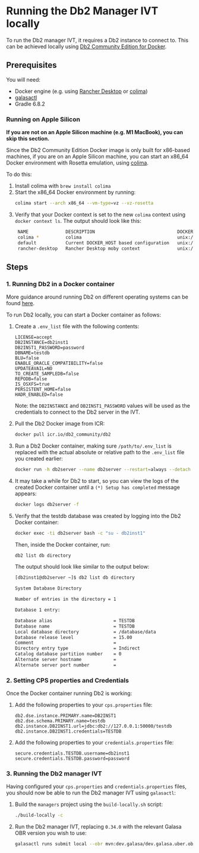 # Running the Db2 Manager IVT locally

To run the Db2 manager IVT, it requires a Db2 instance to connect to. This can be achieved locally using [Db2 Community Edition for Docker](https://www.ibm.com/docs/en/db2/11.5?topic=deployments-db2-community-edition-docker).

## Prerequisites

You will need:

- Docker engine (e.g. using [Rancher Desktop](https://rancherdesktop.io) or [colima](https://github.com/abiosoft/colima))
- [galasactl](https://github.com/galasa-dev/cli/releases)
- Gradle 6.8.2

### Running on Apple Silicon

**If you are not on an Apple Silicon machine (e.g. M1 MacBook), you can skip this section.**

Since the Db2 Community Edition Docker image is only built for x86-based machines, if you are on an Apple Silicon machine, you can start an x86_64 Docker environment with Rosetta emulation, using [colima](https://github.com/abiosoft/colima).

To do this:

1. Install colima with `brew install colima`
2. Start the x86_64 Docker environment by running:
    ```bash
    colima start --arch x86_64 --vm-type=vz --vz-rosetta
    ```
3. Verify that your Docker context is set to the new `colima` context using `docker context ls`. The output should look like this:
   ```bash
    NAME              DESCRIPTION                               DOCKER ENDPOINT                                ERROR
    colima *          colima                                    unix:///Users/em/.colima/default/docker.sock
    default           Current DOCKER_HOST based configuration   unix:///var/run/docker.sock
    rancher-desktop   Rancher Desktop moby context              unix:///Users/em/.rd/docker.sock
   ```

## Steps

### 1. Running Db2 in a Docker container

More guidance around running Db2 on different operating systems can be found [here](https://www.ibm.com/docs/en/db2/11.5?topic=system-linux).

To run Db2 locally, you can start a Docker container as follows:

1. Create a `.env_list` file with the following contents:
    ```
    LICENSE=accept
    DB2INSTANCE=db2inst1
    DB2INST1_PASSWORD=password
    DBNAME=testdb
    BLU=false
    ENABLE_ORACLE_COMPATIBILITY=false
    UPDATEAVAIL=NO
    TO_CREATE_SAMPLEDB=false
    REPODB=false
    IS_OSXFS=true
    PERSISTENT_HOME=false
    HADR_ENABLED=false
    ```

    Note: the `DB2INSTANCE` and `DB2INST1_PASSWORD` values will be used as the credentials to connect to the Db2 server in the IVT.

2. Pull the Db2 Docker image from ICR:
    ```bash
    docker pull icr.io/db2_community/db2
    ```
3. Run a Db2 Docker container, making sure `/path/to/.env_list` is replaced with the actual absolute or relative path to the `.env_list` file you created earlier:
    ```bash
    docker run -h db2server --name db2server --restart=always --detach --privileged=true -p 50000:50000 --env-file /path/to/.env_list icr.io/db2_community/db2
    ```
4. It may take a while for Db2 to start, so you can view the logs of the created Docker container until a `(*) Setup has completed` message appears:
   ```bash
   docker logs db2server -f
   ```

5. Verify that the testdb database was created by logging into the Db2 Docker container:
    ```bash
    docker exec -ti db2server bash -c "su - db2inst1"
    ```
    
    Then, inside the Docker container, run:
    ```bash
    db2 list db directory
    ```

    The output should look like similar to the output below:
    ```bash
    [db2inst1@db2server ~]$ db2 list db directory

    System Database Directory

    Number of entries in the directory = 1

    Database 1 entry:

    Database alias                       = TESTDB
    Database name                        = TESTDB
    Local database directory             = /database/data
    Database release level               = 15.00
    Comment                              =
    Directory entry type                 = Indirect
    Catalog database partition number    = 0
    Alternate server hostname            =
    Alternate server port number         =
    ```

### 2. Setting CPS properties and Credentials

Once the Docker container running Db2 is working:

1. Add the following properties to your `cps.properties` file:

    ```properties
    db2.dse.instance.PRIMARY.name=DB2INST1
    db2.dse.schema.PRIMARY.name=testdb
    db2.instance.DB2INST1.url=jdbc:db2://127.0.0.1:50000/testdb
    db2.instance.DB2INST1.credentials=TESTDB
    ```

2. Add the following properties to your `credentials.properties` file:

    ```properties
    secure.credentials.TESTDB.username=db2inst1
    secure.credentials.TESTDB.password=password
    ```

### 3. Running the Db2 manager IVT

Having configured your `cps.properties` and `credentials.properties` files, you should now be able to run the Db2 manager IVT using `galasactl`:

1. Build the `managers` project using the `build-locally.sh` script:
    ```bash
    ./build-locally -c
    ```
2. Run the Db2 manager IVT, replacing `0.34.0` with the relevant Galasa OBR version you wish to use:
    ```bash
    galasactl runs submit local --obr mvn:dev.galasa/dev.galasa.uber.obr/0.34.0/obr --class dev.galasa.db2.manager.ivt/dev.galasa.db2.manager.ivt.Db2ManagerIVT --log -
    ```